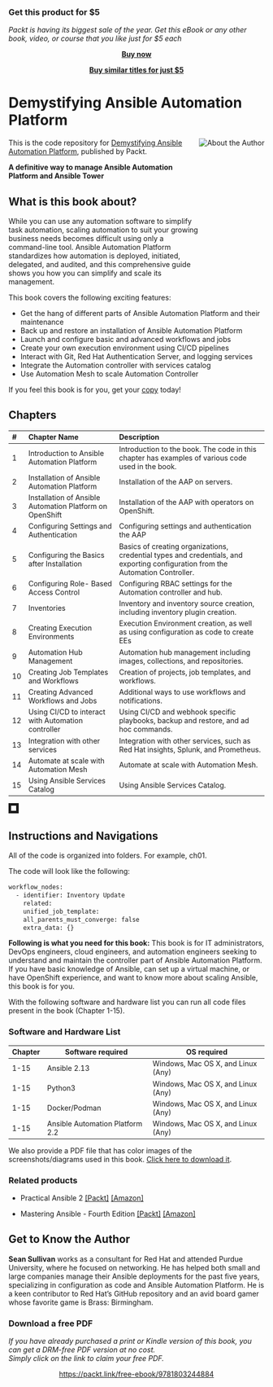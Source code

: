 
### Get this product for $5

<i>Packt is having its biggest sale of the year. Get this eBook or any other book, video, or course that you like just for $5 each</i>


<b><p align='center'>[Buy now](https://packt.link/9781803244884)</p></b>


<b><p align='center'>[Buy similar titles for just $5](https://subscription.packtpub.com/search)</p></b>


# Demystifying Ansible Automation Platform

<a href="https://www.packtpub.com/product/demystifying-ansible-automation-platform/9781803244884?utm_source=github&utm_medium=repository&utm_campaign=9781803244884"><img src="https://static.packt-cdn.com/products/9781803244884/cover/smaller" alt="About the Author" height="256px" align="right"></a>

This is the code repository for [Demystifying Ansible Automation Platform](https://www.packtpub.com/product/demystifying-ansible-automation-platform/9781803244884?utm_source=github&utm_medium=repository&utm_campaign=9781803244884), published by Packt.

**A definitive way to manage Ansible Automation Platform and Ansible Tower**

## What is this book about?
While you can use any automation software to simplify task automation, scaling automation to suit your growing business needs becomes difficult using only a command-line tool. Ansible Automation Platform standardizes how automation is deployed, initiated, delegated, and audited, and this comprehensive guide shows you how you can simplify and scale its management. 

This book covers the following exciting features:
* Get the hang of different parts of Ansible Automation Platform and their maintenance
* Back up and restore an installation of Ansible Automation Platform
* Launch and configure basic and advanced workflows and jobs
* Create your own execution environment using CI/CD pipelines
* Interact with Git, Red Hat Authentication Server, and logging services
* Integrate the Automation controller with services catalog
* Use Automation Mesh to scale Automation Controller

If you feel this book is for you, get your [copy](https://www.amazon.com/dp/1803244887) today!

## Chapters

|#|Chapter Name|Description|
|:---|:---|:---|
|1|Introduction to Ansible Automation Platform|Introduction to the book. The code in this chapter has examples of various code used in the book.|
|2|Installation of Ansible Automation Platform|Installation of the AAP on servers.|
|3|Installation of Ansible Automation Platform on OpenShift|Installation of the AAP with operators on OpenShift.|
|4|Configuring Settings and Authentication|Configuring settings and authentication the AAP|
|5|Configuring the Basics after Installation|Basics of creating organizations, credential types and credentials, and exporting configuration from the Automation Controller.|
|6|Configuring Role- Based Access Control|Configuring RBAC settings for the Automation controller and hub.|
|7|Inventories|Inventory and inventory source creation, including inventory plugin creation.|
|8|Creating Execution Environments|Execution Environment creation, as well as using configuration as code to create EEs|
|9|Automation Hub Management |Automation hub management including images, collections, and repositories.|
|10|Creating Job Templates and Workflows|Creation of projects, job templates, and workflows.|
|11|Creating Advanced Workflows and Jobs|Additional ways to use workflows and notifications.|
|12|Using CI/CD to interact with Automation controller|Using CI/CD and webhook specific playbooks, backup and restore, and ad hoc commands.|
|13|Integration with other services|Integration with other services, such as Red Hat insights, Splunk, and Prometheus.|
|14|Automate at scale with Automation Mesh|Automate at scale with Automation Mesh.|
|15|Using Ansible Services Catalog|Using Ansible Services Catalog.|




<a href="https://www.packtpub.com/?utm_source=github&utm_medium=banner&utm_campaign=GitHubBanner"><img src="https://raw.githubusercontent.com/PacktPublishing/GitHub/master/GitHub.png" 
alt="https://www.packtpub.com/" border="5" /></a>

## Instructions and Navigations
All of the code is organized into folders. For example, ch01.

The code will look like the following:
```
workflow_nodes:
  - identifier: Inventory Update
    related:
    unified_job_template:
    all_parents_must_converge: false
    extra_data: {}
```

**Following is what you need for this book:**
	This book is for IT administrators, DevOps engineers, cloud engineers, and automation engineers seeking to understand and maintain the controller part of Ansible Automation Platform. If you have basic knowledge of Ansible, can set up a virtual machine, or have OpenShift experience, and want to know more about scaling Ansible, this book is for you.

With the following software and hardware list you can run all code files present in the book (Chapter 1-15).
### Software and Hardware List
| Chapter | Software required | OS required |
| -------- | ------------------------------------ | ----------------------------------- |
| 1-15 | Ansible 2.13 | Windows, Mac OS X, and Linux (Any) |
| 1-15 | Python3 | Windows, Mac OS X, and Linux (Any) |
| 1-15 | Docker/Podman | Windows, Mac OS X, and Linux (Any) |
| 1-15 | Ansible Automation Platform 2.2 | Windows, Mac OS X, and Linux (Any) |

We also provide a PDF file that has color images of the screenshots/diagrams used in this book. [Click here to download it](https://packt.link/USfpC).

### Related products
* Practical Ansible 2 [[Packt]](https://www.packtpub.com/product/practical-ansible-2/9781789807462?_ga=2.219342297.1561952797.1663057129-1642543356.1635482889&utm_source=github&utm_medium=repository&utm_campaign=9781789807462) [[Amazon]](https://www.amazon.com/dp/1789807468)

* Mastering Ansible - Fourth Edition [[Packt]](https://www.packtpub.com/product/mastering-ansible/9781801818780?_ga=2.242811074.1561952797.1663057129-1642543356.1635482889&utm_source=github&utm_medium=repository&utm_campaign=9781801818780) [[Amazon]](https://www.amazon.com/dp/1801818789)

## Get to Know the Author
**Sean Sullivan**
works as a consultant for Red Hat and attended Purdue University, where he focused on networking. He has helped both small and large companies manage their Ansible deployments for the past five years, specializing in configuration as code and Ansible Automation Platform. He is a keen contributor to Red Hat’s GitHub repository and an avid board gamer whose favorite game is Brass: Birmingham.

### Download a free PDF

 <i>If you have already purchased a print or Kindle version of this book, you can get a DRM-free PDF version at no cost.<br>Simply click on the link to claim your free PDF.</i>
<p align="center"> <a href="https://packt.link/free-ebook/9781803244884">https://packt.link/free-ebook/9781803244884 </a> </p>